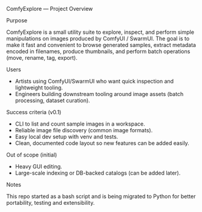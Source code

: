 ComfyExplore — Project Overview

Purpose

ComfyExplore is a small utility suite to explore, inspect, and perform simple manipulations on images produced by ComfyUI / SwarmUI. The goal is to make it fast and convenient to browse generated samples, extract metadata encoded in filenames, produce thumbnails, and perform batch operations (move, rename, tag, export).

Users

- Artists using ComfyUI/SwarmUI who want quick inspection and lightweight tooling.
- Engineers building downstream tooling around image assets (batch processing, dataset curation).

Success criteria (v0.1)

- CLI to list and count sample images in a workspace.
- Reliable image file discovery (common image formats).
- Easy local dev setup with venv and tests.
- Clean, documented code layout so new features can be added easily.

Out of scope (initial)

- Heavy GUI editing.
- Large-scale indexing or DB-backed catalogs (can be added later).

Notes

This repo started as a bash script and is being migrated to Python for better portability, testing and extensibility.

